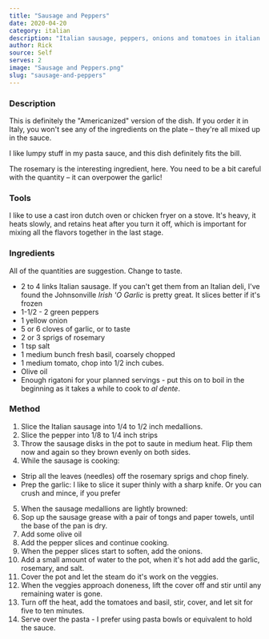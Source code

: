 ```yaml
---
title: "Sausage and Peppers"
date: 2020-04-20
category: italian
description: "Italian sausage, peppers, onions and tomatoes in italian spices, served over rigatoni."
author: Rick
source: Self
serves: 2
image: "Sausage and Peppers.png"
slug: "sausage-and-peppers"
---
```

### Description
This is definitely the "Americanized" version of the dish.  If you order it in Italy, you won't see any of the ingredients on the plate &ndash; they're all mixed up in the sauce.

I like lumpy stuff in my pasta sauce, and this dish definitely fits the bill.

The rosemary is the interesting ingredient, here. You need to be a bit careful with the quantity &ndash; it can overpower the garlic!

### Tools

I like to use a cast iron dutch oven or chicken fryer on a stove.  It's heavy, it heats slowly, and retains heat after you turn it off, which is important for mixing all the flavors together in the last stage.

### Ingredients

All of the quantities are suggestion.  Change to taste.

* 2 to 4 links Italian sausage.  If you can't get them from an Italian deli, I've found the Johnsonville _Irish 'O Garlic_ is pretty great.  It slices better if it's frozen
* 1-1/2 - 2 green peppers
* 1 yellow onion
* 5 or 6 cloves of garlic, or to taste
* 2 or 3 sprigs of rosemary
* 1 tsp salt
* 1 medium bunch fresh basil, coarsely chopped
* 1 medium tomato, chop into 1/2 inch cubes.
* Olive oil
* Enough rigatoni for your planned servings - put this on to boil in the beginning as it takes a while to cook to _al dente_.

### Method

1. Slice the Italian sausage into 1/4 to 1/2 inch medallions.
1. Slice the pepper into 1/8 to 1/4 inch strips
1. Throw the sausage disks in the pot to saute in medium heat.  Flip them now and again so they brown evenly on both sides.
1. While the sausage is cooking:
  * Strip all the leaves (needles) off the rosemary sprigs and chop finely.
  * Prep the garlic: I like to slice it super thinly with a sharp knife.  Or you can crush and mince, if you prefer
5.  When the sausage medallions are lightly browned:
1. Sop up the sausage grease with a pair of tongs and paper towels, until the base of the pan is dry.
1. Add some olive oil
1. Add the pepper slices and continue cooking.
1. When the pepper slices start to soften, add the onions.
1. Add a small amount of water to the pot, when it's hot add add the garlic, rosemary, and salt.
1. Cover the pot and let the steam do it's work on the veggies.
1. When the veggies approach doneness, lift the cover off and stir until any remaining water is gone.
1. Turn off the heat, add the tomatoes and basil, stir, cover, and let sit for five to ten minutes.
1. Serve over the pasta - I prefer using pasta bowls or equivalent to hold the sauce.
